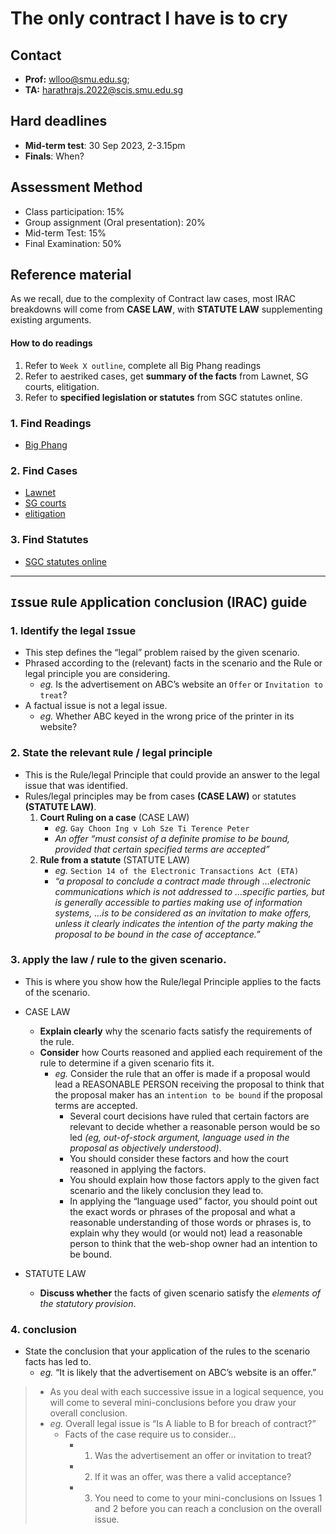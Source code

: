 # The only contract I have is to cry

## Contact

* **Prof:** wlloo@smu.edu.sg;
* **TA:** harathrajs.2022@scis.smu.edu.sg

## Hard deadlines

* **Mid-term test**: 30 Sep 2023, 2-3.15pm
* **Finals**: When?

## Assessment Method

* Class participation: 15%
* Group assignment (Oral presentation): 20%
* Mid-term Test: 15%
* Final Examination: 50%  

## Reference material

As we recall, due to the complexity of Contract law cases, most IRAC breakdowns will come from **CASE LAW**, with **STATUTE LAW** supplementing existing arguments.

#### How to do readings

1. Refer to `Week X outline`, complete all Big Phang readings
2. Refer to aestriked cases, get **summary of the facts** from Lawnet, SG courts, elitigation.
3. Refer to **specified legislation or statutes** from SGC statutes online.

### 1. Find Readings

* [Big Phang](https://store.lawnet.com/the-law-of-contract-in-singapore-2nd-edition.html)

### 2. Find Cases

* [Lawnet](https://www.lawnet.sg/lawnet/web/lawnet/home)
* [SG courts](https://www.judiciary.gov.sg/)
* [elitigation](https://www.elitigation.sg/_layouts/IELS/HomePage/Pages/Home.aspx)

### 3. Find Statutes

* [SGC statutes online](https://sso.agc.gov.sg/)

---

## `I`ssue `R`ule `A`pplication `C`onclusion (IRAC) guide 

### 1. Identify the legal `I`ssue
* This step defines the “legal” problem raised by the given scenario. 
* Phrased according to the (relevant) facts in the scenario and the Rule or legal principle you are considering.  
    * *eg.* Is the advertisement on ABC’s website an `Offer` or `Invitation to treat`?
* A factual issue is not a legal issue.
    * *eg.* Whether ABC keyed in the wrong price of the printer in its website?

### 2. State the relevant `R`ule / legal principle
* This is the Rule/legal Principle that could provide an answer to the legal issue that was identified. 
* Rules/legal principles may be from cases **(CASE LAW)** or statutes **(STATUTE LAW)**.
    1. **Court Ruling on a case** (CASE LAW)
        * *eg.* `Gay Choon Ing v Loh Sze Ti Terence Peter`
        * *An offer “must consist of a definite promise to be bound, provided that certain specified terms are accepted”* 
    2. **Rule from a statute** (STATUTE LAW)
        * *eg.* `Section 14 of the Electronic Transactions Act (ETA)` 
        * *“a proposal to conclude a contract made through ...electronic communications which is not addressed to ...specific parties, but is generally accessible to parties making use of information systems, ...is to be considered as an invitation to make offers, unless it clearly indicates the intention of the party making the proposal to be bound in the case of acceptance.”*

### 3. `A`pply the law / rule to the given scenario.
* This is where you show how the Rule/legal Principle applies to the facts of the scenario.  
* CASE LAW
    * **Explain clearly** why the scenario facts satisfy the requirements of the rule.  
    * **Consider** how Courts reasoned and applied each requirement of the rule to determine if a given scenario fits it.
        * *eg.* Consider the rule that an offer is made if a proposal would lead a REASONABLE PERSON receiving the proposal to think that the proposal maker has an `intention to be bound` if the proposal terms are accepted. 
            * Several court decisions have ruled that certain factors are relevant to decide whether a reasonable person would be so led *(eg, out-of-stock argument, language used in the proposal as objectively understood)*. 
            * You should consider these factors and how the court reasoned in applying the factors. 
            * You should explain how those factors apply to the given fact scenario and the likely conclusion they lead to. 
            * In applying the “language used” factor, you should point out the exact words or phrases of the proposal and what a reasonable understanding of those words or phrases is, to explain why they would (or would not) lead a reasonable person to think that the web-shop owner had an intention to be bound.

* STATUTE LAW  
    * **Discuss whether** the facts of given scenario satisfy the *elements of the statutory provision*. 

### 4. `C`onclusion

* State the conclusion that your application of the rules to the scenario facts has led to.
    * *eg.* “It is likely that the advertisement on ABC’s website is an offer.”

> * As you deal with each successive issue in a logical sequence, you will come to several mini-conclusions before you draw your overall conclusion. 
> * *eg.* Overall legal issue is “Is A liable to B for breach of contract?”   
>   * Facts of the case require us to consider...
>       * 1. Was the advertisement an offer or invitation to treat? 
>       * 2. If it was an offer, was there a valid acceptance? 
>       * 3. You need to come to your mini-conclusions on Issues 1 and 2 before you can reach a conclusion on the overall issue.
